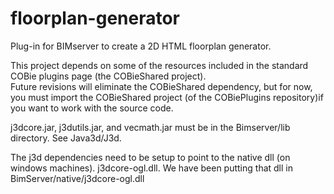 floorplan-generator
===================

Plug-in for BIMserver to create a 2D HTML floorplan generator.

This project depends on some of the resources included in the standard COBie plugins page (the COBieShared project).  
Future revisions will eliminate the COBieShared dependency, but for now, you must import the COBieShared project (of the COBiePlugins repository)if you want to
work with the source code.

j3dcore.jar, j3dutils.jar, and vecmath.jar must be in the Bimserver/lib directory.  See Java3d/J3d.

The j3d dependencies need to be setup to point to the native dll (on windows machines). j3dcore-ogl.dll.  We have been putting that dll
in BimServer/native/j3dcore-ogl.dll




